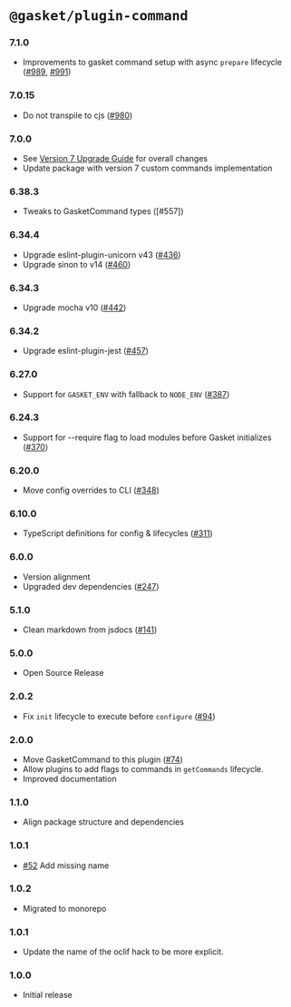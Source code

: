 # `@gasket/plugin-command`

### 7.1.0

- Improvements to gasket command setup with async `prepare` lifecycle ([#989], [#991])

### 7.0.15

- Do not transpile to cjs ([#980])

### 7.0.0

- See [Version 7 Upgrade Guide] for overall changes
- Update package with version 7 custom commands implementation

### 6.38.3

- Tweaks to GasketCommand types ([#557])

### 6.34.4

- Upgrade eslint-plugin-unicorn v43 ([#436])
- Upgrade sinon to v14 ([#460])

### 6.34.3

- Upgrade mocha v10 ([#442])

### 6.34.2

- Upgrade eslint-plugin-jest ([#457])

### 6.27.0

- Support for `GASKET_ENV` with fallback to `NODE_ENV` ([#387])

### 6.24.3

- Support for --require flag to load modules before Gasket initializes ([#370])

### 6.20.0

- Move config overrides to CLI ([#348])

### 6.10.0

- TypeScript definitions for config & lifecycles ([#311])

### 6.0.0

- Version alignment
- Upgraded dev dependencies ([#247])

### 5.1.0

- Clean markdown from jsdocs ([#141])

### 5.0.0

- Open Source Release

### 2.0.2

- Fix `init` lifecycle to execute before `configure` ([#94])

### 2.0.0

- Move GasketCommand to this plugin ([#74])
- Allow plugins to add flags to commands in `getCommands` lifecycle.
- Improved documentation

### 1.1.0

- Align package structure and dependencies

### 1.0.1

- [#52] Add missing name

### 1.0.2

- Migrated to monorepo

### 1.0.1

- Update the name of the oclif hack to be more explicit.

### 1.0.0

- Initial release


[Version 7 Upgrade Guide]: /docs/upgrade-to-7.md
[#52]: https://github.com/godaddy/gasket/pull/52
[#74]: https://github.com/godaddy/gasket/pull/74
[#94]: https://github.com/godaddy/gasket/pull/94
[#141]: https://github.com/godaddy/gasket/pull/141
[#247]: https://github.com/godaddy/gasket/pull/247
[#311]: https://github.com/godaddy/gasket/pull/311
[#348]: https://github.com/godaddy/gasket/pull/348
[#370]: https://github.com/godaddy/gasket/pull/370
[#387]: https://github.com/godaddy/gasket/pull/387
[#436]: https://github.com/godaddy/gasket/pull/436
[#457]: https://github.com/godaddy/gasket/pull/457
[#442]: https://github.com/godaddy/gasket/pull/442
[#460]: https://github.com/godaddy/gasket/pull/460
[#980]: https://github.com/godaddy/gasket/pull/980
[#989]: https://github.com/godaddy/gasket/pull/989
[#991]: https://github.com/godaddy/gasket/pull/991
